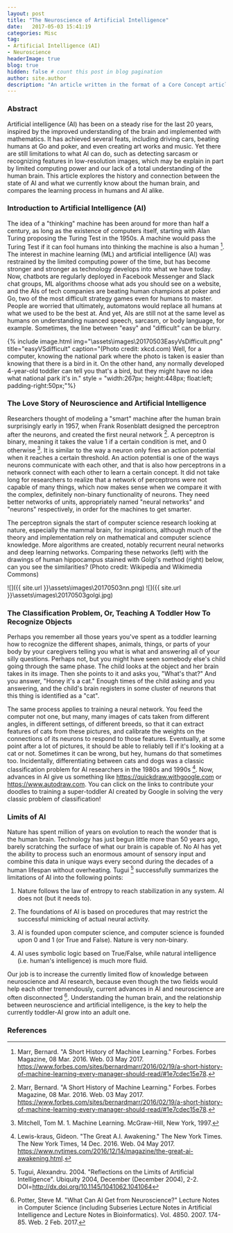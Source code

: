 ```yaml
---
layout: post
title: "The Neuroscience of Artificial Intelligence"
date:   2017-05-03 15:41:19 
categories: Misc
tag: 
- Artificial Intelligence (AI)
- Neuroscience
headerImage: true
blog: true
hidden: false # count this post in blog pagination
author: site.author
description: "An article written in the format of a Core Concept article for Frontiers for Young Minds. Assignment for NEUR-200 Introduction to Neuroscience"
---
```


### Abstract
Artificial intelligence (AI) has been on a steady rise for the last 20 years, inspired by the improved understanding of the brain and implemented with mathematics. It has achieved several feats, including driving cars, beating humans at Go and poker, and even creating art works and music. Yet there are still limitations to what AI can do, such as detecting sarcasm or recognizing features in low-resolution images, which may be explain in part by limited computing power and our lack of a total understanding of the human brain. This article explores the history and connection between the state of AI and what we currently know about the human brain, and compares the learning process in humans and AI alike.


### Introduction to Artificial Intelligence (AI)
The idea of a "thinking" machine has been around for more than half a century, as long as the existence of computers itself, starting with Alan Turing proposing the Turing Test in the 1950s. A machine would pass the Turing Test if it can fool humans into thinking the machine is also a human [^1]. The interest in machine learning (ML) and artificial intelligence (AI) was restrained by the limited computing power of the time, but has become stronger and stronger as technology develops into what we have today. Now, chatbots are regularly deployed in Facebook Messenger and Slack chat groups, ML algorithms choose what ads you should see on a website, and the AIs of tech companies are beating human champions at poker and Go, two of the most difficult strategy games even for humans to master. People are worried that ultimately, automatons would replace all humans at what we used to be the best at. And yet, AIs are still not at the same level as humans on understanding nuanced speech, sarcasm, or body language, for example. Sometimes, the line between "easy" and "difficult" can be blurry. 

{% include image.html
            img="\assets\images\20170503EasyVsDifficult.png"
			title="easyVSdifficult"
            caption="(Photo credit: xkcd.com) Well, for a computer, knowing the national park where the photo is taken is easier than knowing that there is a bird in it. On the other hand, any normally developed 4-year-old toddler can tell you that's a bird, but they might have no idea what national park it's in." 
			style = "width:267px; height:448px; float:left; padding-right:50px;"%}

### The Love Story of Neuroscience and Artificial Intelligence
Researchers thought of modeling a "smart" machine after the human brain surprisingly early in 1957, when Frank Rosenblatt designed the perceptron after the neurons, and created the first neural network [^1]. A perceptron is binary, meaning it takes the value 1 if a certain condition is met, and 0 otherwise [^2]. It is similar to the way a neuron only fires an action potential when it reaches a certain threshold. An action potential is one of the ways neurons communicate with each other, and that is also how perceptrons in a network connect with each other to learn a certain concept. It did not take long for researchers to realize that a network of perceptrons were not capable of many things, which now makes sense when we compare it with the complex, definitely non-binary functionality of neurons. They need better networks of units, appropriately named "neural networks" and "neurons" respectively, in order for the machines to get smarter.

The perceptron signals the start of computer science research looking at nature, especially the mammal brain, for inspirations, although much of the theory and implementation rely on mathematical and computer science knowledge. More algorithms are created, notably recurrent neural networks and deep learning networks. Comparing these networks (left) with the drawings of human hippocampus stained with Golgi's method (right) below, can you see the similarities? (Photo credit: Wikipedia and Wikimedia Commons)

![]({{ site.url }}\assets\images\20170503nn.png)        ![]({{ site.url }}\assets\images\20170503golgi.jpg)

### The Classification Problem, Or, Teaching A Toddler How To Recognize Objects

Perhaps you remember all those years you've spent as a toddler learning how to recognize the different shapes, animals, things, or parts of your body by your caregivers telling you what is what and answering all of your silly questions. Perhaps not, but you might have seen somebody else's child going through the same phase. The child looks at the object and her brain takes in its image. Then she points to it and asks you, "What's that?" And you answer, "Honey it's a cat." Enough times of the child asking and you answering, and the child's brain registers in some cluster of neurons that this thing is identified as a "cat". 

The same process applies to training a neural network. You feed the computer not one, but many, many images of cats taken from different angles, in different settings, of different breeds, so that it can extract features of cats from these pictures, and calibrate the weights on the connections of its neurons to respond to those features. Eventually, at some point after a lot of pictures, it should be able to reliably tell if it's looking at a cat or not. Sometimes it can be wrong, but hey, humans do that sometimes too. Incidentally, differentiating between cats and dogs was a classic classification problem for AI researchers in the 1980s and 1990s [^3]. Now, advances in AI give us something like <https://quickdraw.withgoogle.com> or <https://www.autodraw.com>. You can click on the links to contribute your doodles to training a super-toddler AI created by Google in solving the very classic problem of classification!

### Limits of AI

Nature has spent million of years on evolution to reach the wonder that is the human brain. Technology has just begun little more than 50 years ago, barely scratching the surface of what our brain is capable of. No AI has yet the ability to process such an enormous amount of sensory input and combine this data in unique ways every second during the decades of a human lifespan without overheating. Tugui [^5] successfully summarizes the limitations of AI into the following points:

1. Nature follows the law of entropy to reach stabilization in any system. AI does not (but it needs to).

2. The foundations of AI is based on procedures that may restrict the successful mimicking of actual neural activity.

3. AI is founded upon computer science, and computer science is founded upon 0 and 1 (or True and False). Nature is very non-binary.

4. AI uses symbolic logic based on True/False, while natural intelligence (i.e. human's intelligence) is much more fluid.

Our job is to increase the currently limited flow of knowledge between neuroscience and AI research, because even though the two fields would help each other tremendously, current advances in AI and neuroscience are often disconnected [^4]. Understanding the human brain, and the relationship between neuroscience and artificial intelligence, is the key to help the currently toddler-AI grow into an adult one. 


### References

[^1]: Marr, Bernard. "A Short History of Machine Learning." Forbes. Forbes Magazine, 08 Mar. 2016. Web. 03 May 2017. <https://www.forbes.com/sites/bernardmarr/2016/02/19/a-short-history-of-machine-learning-every-manager-should-read/#1e7cdec15e78>.

[^2]: Mitchell, Tom M. 1. Machine Learning. McGraw-Hill, New York, 1997.

[^3]: Lewis-kraus, Gideon. "The Great A.I. Awakening." The New York Times. The New York Times, 14 Dec. 2016. Web. 04 May 2017. <https://www.nytimes.com/2016/12/14/magazine/the-great-ai-awakening.html>.


[^4]: Potter, Steve M. "What Can AI Get from Neuroscience?"  Lecture Notes in Computer Science (including Subseries Lecture Notes in Artificial Intelligence and Lecture Notes in Bioinformatics). Vol. 4850. 2007. 174-85. Web. 2 Feb. 2017.

[^5]: Tugui, Alexandru. 2004. "Reflections on the Limits of Artificial Intelligence".  Ubiquity 2004, December (December 2004), 2-2. DOI=http://dx.doi.org/10.1145/1041062.1041064




